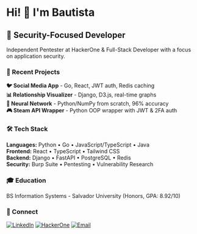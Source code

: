 # Hi! 👋 I'm Bautista

## 🔐 Security-Focused Developer

Independent Pentester at HackerOne & Full-Stack Developer with a focus on application security.

### 🚀 Recent Projects

**🐦 Social Media App** - Go, React, JWT auth, Redis caching  
**📊 Relationship Visualizer** - Django, D3.js, real-time graphs  
**🧠 Neural Network** - Python/NumPy from scratch, 96% accuracy  
**🎮 Steam API Wrapper** - Python OOP wrapper with JWT & 2FA auth  

### 🛠️ Tech Stack

**Languages:** Python • Go • JavaScript/TypeScript • Java  
**Frontend:** React • TypeScript • Tailwind CSS  
**Backend:** Django • FastAPI • PostgreSQL • Redis  
**Security:** Burp Suite • Pentesting • Vulnerability Research  

### 🎓 Education
BS Information Systems - Salvador University (Honors, GPA: 8.92/10)

### 🔗 Connect
[![LinkedIn](https://img.shields.io/badge/LinkedIn-0077B5?style=for-the-badge&logo=linkedin&logoColor=white)](https://linkedin.com/in/bautista-reynolds)
[![HackerOne](https://img.shields.io/badge/HackerOne-494649?style=for-the-badge&logo=hackerone&logoColor=white)](https://hackerone.com/ba-reynolds)
[![Email](https://img.shields.io/badge/Email-D14836?style=for-the-badge&logo=gmail&logoColor=white)](mailto:bautistaalvarezreynolds@gmail.com)
